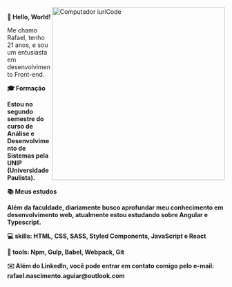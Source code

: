 <img src="https://raw.githubusercontent.com/MicaelliMedeiros/micaellimedeiros/master/image/computer-illustration.png" min-width="400px" max-width="400px" width="400px" align="right" alt="Computador iuriCode">

<p align="left"> <strong>👋 Hello, World! </strong>




<p align="left"> Me chamo Rafael, tenho 21 anos, e sou um entusiasta em desenvolvimento Front-end.</p>

<p align="left"> <strong>🎓 Formação 

Estou no segundo semestre do curso de Análise e Desenvolvimento de Sistemas pela UNIP (Universidade Paulista). 
</p>

<p align="left"> <strong>📚 Meus estudos </strong>

Além da faculdade, diariamente busco aprofundar meu conhecimento em desenvolvimento web, atualmente estou estudando sobre  Angular e Typescript.
</p>

<p align="left">
  💻 skills: <strong>HTML, CSS, SASS, Styled Components, JavaScript e React</strong>
</p>

<p align="left">
    🔨 tools: <strong>Npm, Gulp, Babel, Webpack, Git</strong>
</p>

<p align="left"> ✉️ Além do LinkedIn, você pode entrar em contato comigo pelo e-mail: rafael.nascimento.aguiar@outlook.com </p>

